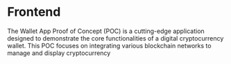 # Frontend 

The Wallet App Proof of Concept (POC) is a cutting-edge application designed to demonstrate the core functionalities of a digital cryptocurrency wallet. This POC focuses on integrating various blockchain networks to manage and display cryptocurrency 